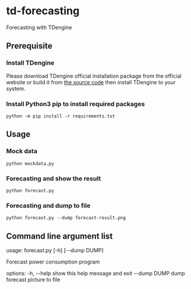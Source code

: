 # td-forecasting
Forecasting with TDengine

## Prerequisite

### Install TDengine

Please download TDengine official installation package from the official website or build it from [the source code](https://github.com/taosdata/TDengine) then install TDengine to your system.

### Install Python3 pip to install required packages

```
python -m pip install -r requirements.txt
```

## Usage

### Mock data

```
python mockdata.py
```

### Forecasting and show the result

```
python forecast.py
```

### Forecasting and dump to file

```
python forecast.py --dump forecast-result.png
```

## Command line argument list

usage: forecast.py [-h] [--dump DUMP]

Forecast power consumption program

options:
  -h, --help   show this help message and exit
  --dump DUMP  dump forecast picture to file

